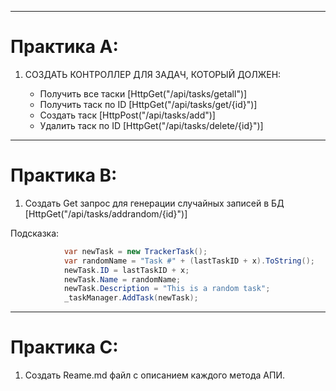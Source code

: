 

---
# Практика А:

1.  CОЗДАТЬ КОНТРОЛЛЕР ДЛЯ ЗАДАЧ, КОТОРЫЙ ДОЛЖЕН: 

    - Получить все таски        [HttpGet("/api/tasks/getall")]
    - Получить таск по ID       [HttpGet("/api/tasks/get/{id}")]
    - Создать таск              [HttpPost("/api/tasks/add")]
    - Удалить таск по ID        [HttpGet("/api/tasks/delete/{id}")]

 
--- 
# Практика B: 

1.  Cоздать Get запрос для генерации  случайных записей в  БД     
                                [HttpGet("/api/tasks/addrandom/{id}")]

Подсказка: 

```C#
            var newTask = new TrackerTask();
            var randomName = "Task #" + (lastTaskID + x).ToString();
            newTask.ID = lastTaskID + x;       
            newTask.Name = randomName;  
            newTask.Description = "This is a random task";   
            _taskManager.AddTask(newTask); 
```

--- 
# Практика C:

1.  Cоздать Reame.md файл с описанием каждого метода АПИ. 